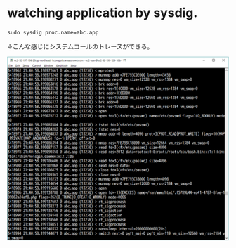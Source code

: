 # watching application by sysdig.

```
sudo sysdig proc.name=abc.app
```

↓こんな感じにシステムコールのトレースができる。

![](.images/watching%20process%20by%20sysdig.png)

